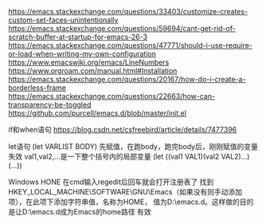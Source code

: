 https://emacs.stackexchange.com/questions/33403/customize-creates-custom-set-faces-unintentionally
https://emacs.stackexchange.com/questions/59694/cant-get-rid-of-scratch-buffer-at-startup-for-emacs-26-3
https://emacs.stackexchange.com/questions/47771/should-i-use-require-or-load-when-writing-my-own-configuration
https://www.emacswiki.org/emacs/LineNumbers
https://www.orgroam.com/manual.html#Installation
https://emacs.stackexchange.com/questions/20167/how-do-i-create-a-borderless-frame
https://emacs.stackexchange.com/questions/22663/how-can-transparency-be-toggled
https://github.com/purcell/emacs.d/blob/master/init.el

if和when语句
https://blog.csdn.net/csfreebird/article/details/7477396

let语句
(let VARLIST BODY)
先赋值，在跑body，跑完body后，刚刚赋值的变量失效
val1,val2,...是一下整个括号内的局部变量
(let ((val1 VAL1)(val2 VAL2)...)
  (...))

Windows HONE
在cmd输入regedit后回车就会打开注册表了
找到HKEY_LOCAL_MACHINE\SOFTWARE\GNU\Emacs（如果没有则手动添加项），在此项下添加字符串值，名称为HOME， 值为D:\emacs.d。这样做的目的是让D:\emacs.d成为Emacs的home路径
有效
